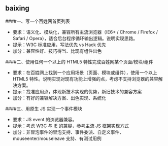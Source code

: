 baixing
--

####一、写一个百姓网首页列表
+ 要求：语义化、模块化，兼容所有主流浏览器（IE6+ / Chrome / Firefox / Safari / Opera），适合后台程序循环输出逻辑。说明实现思路。
+ 提示：W3C 标准应用，写法优先 vs Hack 优先
+ 加分：兼容性好、技巧得当、比现有组件出色

####二、使用任何一个以上的 HTML5 特性完成百姓网某个页面/模块/组件
+ 要求：在百姓网上找到一个应用场景（页面、模块或组件），使用一个以上 HTML5 特性。说明实现对现有功能上增强的点，考虑不支持浏览器的兼容解决方案。
+	提示：找准应用点，体现新技术实现的优势，新旧技术的兼容方案
+	加分：有好的兼容解决方案、出色实现、系统化

####三、用原生 JS 实现一个事件模块
+ 要求：JS event 的浏览器兼容。
+	提示：考虑 W3C 与 IE 的兼容，参考主流 JS 框架实现方式
+	加分：非冒泡事件的冒泡支持、事件委派、自定义事件、mouseenter/mouseleave 支持、有测试用例


